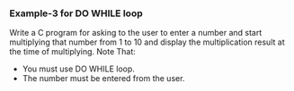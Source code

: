 ### Example-3 for DO WHILE loop
Write a C program for asking to the user to enter a number and start multiplying that number from 1 to 10 and display the multiplication result at the time of multiplying.
Note That:
- You must use DO WHILE loop.
- The number must be entered from the user.